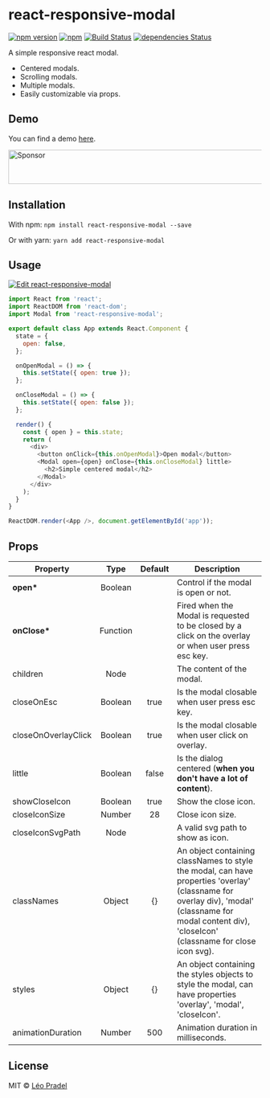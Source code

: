 # react-responsive-modal

[![npm version](https://badge.fury.io/js/react-responsive-modal.svg)](https://badge.fury.io/js/react-responsive-modal)
[![npm](https://img.shields.io/npm/dm/react-responsive-modal.svg)](https://www.npmjs.com/package/react-responsive-modal)
[![Build Status](https://travis-ci.org/pradel/react-responsive-modal.svg?branch=master)](https://travis-ci.org/pradel/react-responsive-modal)
[![dependencies Status](https://david-dm.org/pradel/react-responsive-modal/status.svg)](https://david-dm.org/pradel/react-responsive-modal)

A simple responsive react modal.

* Centered modals.
* Scrolling modals.
* Multiple modals.
* Easily customizable via props.

## Demo

You can find a demo [here](https://react-responsive-modal.leopradel.com/).

<a target='_blank' rel='nofollow' href='https://app.codesponsor.io/link/TPcxj3ZMAXdSxzhvJ7SzjaQY/pradel/react-responsive-modal'>
  <img alt='Sponsor' width='888' height='68' src='https://app.codesponsor.io/embed/TPcxj3ZMAXdSxzhvJ7SzjaQY/pradel/react-responsive-modal.svg' />
</a>

## Installation

With npm: `npm install react-responsive-modal --save`

Or with yarn: `yarn add react-responsive-modal`

## Usage

[![Edit react-responsive-modal](https://codesandbox.io/static/img/play-codesandbox.svg)](https://codesandbox.io/s/9jxp669j2o)

```javascript
import React from 'react';
import ReactDOM from 'react-dom';
import Modal from 'react-responsive-modal';

export default class App extends React.Component {
  state = {
    open: false,
  };

  onOpenModal = () => {
    this.setState({ open: true });
  };

  onCloseModal = () => {
    this.setState({ open: false });
  };

  render() {
    const { open } = this.state;
    return (
      <div>
        <button onClick={this.onOpenModal}>Open modal</button>
        <Modal open={open} onClose={this.onCloseModal} little>
          <h2>Simple centered modal</h2>
        </Modal>
      </div>
    );
  }
}

ReactDOM.render(<App />, document.getElementById('app'));
```

## Props

| Property            |   Type   | Default | Description                                                                                                                                                                                           |
| ------------------- | :------: | :-----: | ----------------------------------------------------------------------------------------------------------------------------------------------------------------------------------------------------- |
| **open\***          | Boolean  |         | Control if the modal is open or not.                                                                                                                                                                  |
| **onClose\***       | Function |         | Fired when the Modal is requested to be closed by a click on the overlay or when user press esc key.                                                                                                  |
| children            |   Node   |         | The content of the modal.                                                                                                                                                                             |
| closeOnEsc          | Boolean  |  true   | Is the modal closable when user press esc key.                                                                                                                                                        |
| closeOnOverlayClick | Boolean  |  true   | Is the modal closable when user click on overlay.                                                                                                                                                     |
| little              | Boolean  |  false  | Is the dialog centered (**when you don't have a lot of content**).                                                                                                                                    |
| showCloseIcon       | Boolean  |  true   | Show the close icon.                                                                                                                                                                                  |
| closeIconSize       |  Number  |   28    | Close icon size.                                                                                                                                                                                      |
| closeIconSvgPath    |   Node   |         | A valid svg path to show as icon.                                                                                                                                                                     |
| classNames          |  Object  |   {}    | An object containing classNames to style the modal, can have properties 'overlay' (classname for overlay div), 'modal' (classname for modal content div), 'closeIcon' (classname for close icon svg). |
| styles              |  Object  |   {}    | An object containing the styles objects to style the modal, can have properties 'overlay', 'modal', 'closeIcon'.                                                                                      |
| animationDuration   |  Number  |   500   | Animation duration in milliseconds.                                                                                                                                                                   |

## License

MIT © [Léo Pradel](https://www.leopradel.com/)
